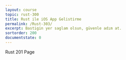```yaml
---
layout: course
topic: rust-300
title: Rust ile iOS App Gelistirme
permalink: /Rust-303/
excerpt: Bastigin yer saglam olsun, güvenle adım at.
sortorder: 200
documentstate: 0
---
```


Rust 201 Page